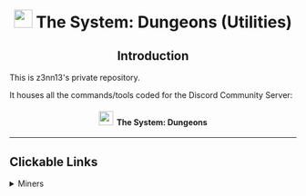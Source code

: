 <h1 align="center"><img src="https://media.discordapp.net/attachments/710699457867546694/959830273749569586/2020.10.13_22.14.04.gif" height=32px width=32px></img>&nbspThe System: Dungeons (Utilities)</h1>

<h2 align="center">Introduction</h2>
This is z3nn13's private repository.

It houses all the commands/tools coded for the Discord Community Server:

<h4 align="center"><img src="https://imgur.com/Pl8KXhz" height=25px width=25px>&nbsp&nbspThe System: Dungeons</h4>

---

## Clickable Links

<details>
    <summary>Miners</summary>

- 📂[Open Folder](https://google.com)  
**•** 📂[Open Folder](https://google.com)
</details>
